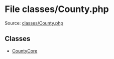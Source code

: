 File classes/County.php
=========

Source: [classes/County.php](https://github.com/PrestaShop/PrestaShop/blob/1.6.0.4/classes/County.php)


Classes
-------

* [CountyCore](class.CountyCore.md)

